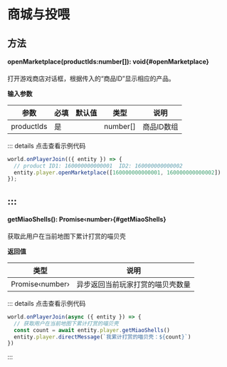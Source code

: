 <script setup>
import '/style.css'
</script>
# 商城与投喂
## 方法

#### <font id="API" />openMarketplace(<font id="Type">productIds:number[]</font>)<font id="Type">: void</font>{#openMarketplace}
打开游戏商店对话框，根据传入的“商品ID”显示相应的产品。

**输入参数**

| **参数** | **必填** | **默认值** | **类型** | **说明** |
| --- | --- | --- | --- | --- |
| productIds | 是 | | number[] | 商品ID数组 |



::: details 点击查看示例代码
```javascript
world.onPlayerJoin(({ entity }) => {
  // product ID1: 160000000000001  ID2: 160000000000002  
  entity.player.openMarketplace([160000000000001, 160000000000002])
});
```
:::
---


#### <font id="API" />getMiaoShells()<font id="Type">: Promise‹number›</font>{#getMiaoShells}
获取此用户在当前地图下累计打赏的喵贝壳

**返回值**

| **类型** | **说明** |
| --- | --- |
| Promise‹number› | 异步返回当前玩家打赏的喵贝壳数量 |




::: details 点击查看示例代码
```javascript
world.onPlayerJoin(async ({ entity }) => {
  // 获取用户在当前地图下累计打赏的喵贝壳
  const count = await entity.player.getMiaoShells()
  entity.player.directMessage(`我累计打赏的喵贝壳：${count}`)
})
```
:::